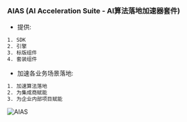 ### AIAS (AI Acceleration Suite - AI算法落地加速器套件)
- 提供:
```bash
1. SDK
2. 引擎
3. 标版组件
4. 套装组件
```

- 加速各业务场景落地:
```bash
1. 加速算法落地
2. 为集成商赋能
3. 为企业内部项目赋能
```

![AIAS](https://djl-model.oss-cn-hongkong.aliyuncs.com/AIAS.png)
